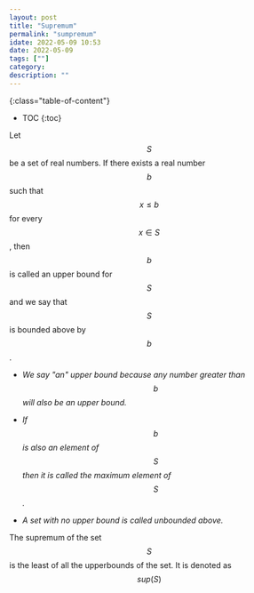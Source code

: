 ```yaml
---
layout: post
title: "Supremum"
permalink: "sumpremum"
idate: 2022-05-09 10:53
date: 2022-05-09
tags: [""]
category:
description: ""
---
```


{:class="table-of-content"}
* TOC 
{:toc}

Let $$S$$ be a set of real numbers. If there exists a real number $$b$$ such
that $$x\leq b$$ for every $$x \in S$$, then $$b$$ is called an upper bound for
$$S$$ and we say that $$S$$ is bounded above by $$b$$. 

* *We say "an" upper bound because any number greater than $$b$$ will also be an
upper bound.*

* *If $$b$$ is also an element of $$S$$ then it is called the maximum element of
  $$S$$.*

* *A set with no upper bound is called unbounded above.*

The supremum of the set $$S$$ is the least of all the upperbounds of the set. It
is denoted as $$sup(S)$$
